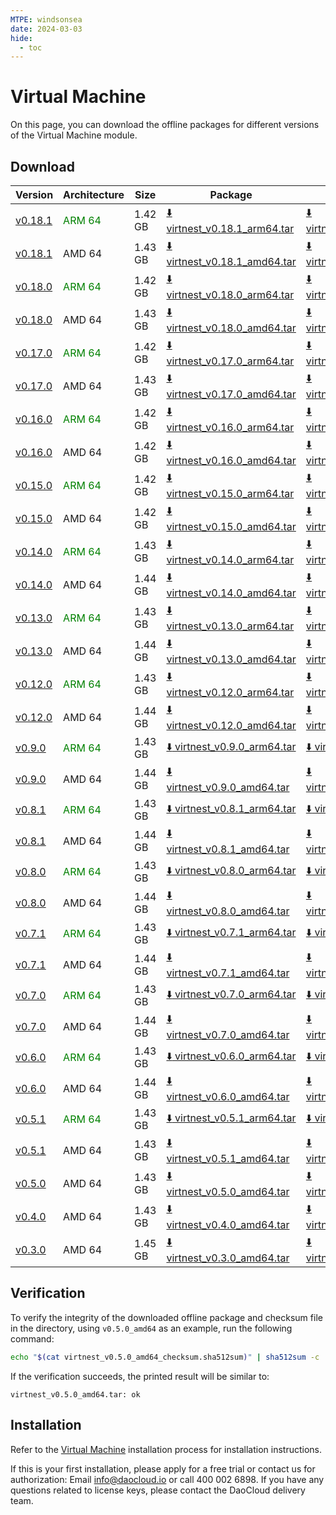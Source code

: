 ```yaml
---
MTPE: windsonsea
date: 2024-03-03
hide:
  - toc
---
```


# Virtual Machine

On this page, you can download the offline packages for different versions of the Virtual Machine module.

## Download

| Version  | Architecture | Size | Package | Checksum | Date |
|----------|--------------|------|---------|----------|------|
| [v0.18.1](../../virtnest/intro/release-notes.md) | <font color="green">ARM 64</font> | 1.42 GB | [:arrow_down: virtnest_v0.18.1_arm64.tar](https://qiniu-download-public.daocloud.io/DaoCloud_Enterprise/virtnest_v0.18.1_arm64.tar) | [:arrow_down: virtnest_v0.18.1_arm64_checksum.sha512sum](https://qiniu-download-public.daocloud.io/DaoCloud_Enterprise/virtnest_v0.18.1_arm64_checksum.sha512sum) | 2025-07-01 |
| [v0.18.1](../../virtnest/intro/release-notes.md) | AMD 64 | 1.43 GB | [:arrow_down: virtnest_v0.18.1_amd64.tar](https://qiniu-download-public.daocloud.io/DaoCloud_Enterprise/virtnest_v0.18.1_amd64.tar) | [:arrow_down: virtnest_v0.18.1_amd64_checksum.sha512sum](https://qiniu-download-public.daocloud.io/DaoCloud_Enterprise/virtnest_v0.18.1_amd64_checksum.sha512sum) | 2025-07-01 |
| [v0.18.0](../../virtnest/intro/release-notes.md) | <font color="green">ARM 64</font> | 1.42 GB | [:arrow_down: virtnest_v0.18.0_arm64.tar](https://qiniu-download-public.daocloud.io/DaoCloud_Enterprise/virtnest_v0.18.0_arm64.tar) | [:arrow_down: virtnest_v0.18.0_arm64_checksum.sha512sum](https://qiniu-download-public.daocloud.io/DaoCloud_Enterprise/virtnest_v0.18.0_arm64_checksum.sha512sum) | 2025-07-01 |
| [v0.18.0](../../virtnest/intro/release-notes.md) | AMD 64 | 1.43 GB | [:arrow_down: virtnest_v0.18.0_amd64.tar](https://qiniu-download-public.daocloud.io/DaoCloud_Enterprise/virtnest_v0.18.0_amd64.tar) | [:arrow_down: virtnest_v0.18.0_amd64_checksum.sha512sum](https://qiniu-download-public.daocloud.io/DaoCloud_Enterprise/virtnest_v0.18.0_amd64_checksum.sha512sum) | 2025-07-01 |
| [v0.17.0](../../virtnest/intro/release-notes.md) | <font color="green">ARM 64</font> | 1.42 GB | [:arrow_down: virtnest_v0.17.0_arm64.tar](https://qiniu-download-public.daocloud.io/DaoCloud_Enterprise/virtnest_v0.17.0_arm64.tar) | [:arrow_down: virtnest_v0.17.0_arm64_checksum.sha512sum](https://qiniu-download-public.daocloud.io/DaoCloud_Enterprise/virtnest_v0.17.0_arm64_checksum.sha512sum) | 2025-05-06 |
| [v0.17.0](../../virtnest/intro/release-notes.md) | AMD 64 | 1.43 GB | [:arrow_down: virtnest_v0.17.0_amd64.tar](https://qiniu-download-public.daocloud.io/DaoCloud_Enterprise/virtnest_v0.17.0_amd64.tar) | [:arrow_down: virtnest_v0.17.0_amd64_checksum.sha512sum](https://qiniu-download-public.daocloud.io/DaoCloud_Enterprise/virtnest_v0.17.0_amd64_checksum.sha512sum) | 2025-05-06 |
| [v0.16.0](../../virtnest/intro/release-notes.md) | <font color="green">ARM 64</font> | 1.42 GB | [:arrow_down: virtnest_v0.16.0_arm64.tar](https://qiniu-download-public.daocloud.io/DaoCloud_Enterprise/virtnest_v0.16.0_arm64.tar) | [:arrow_down: virtnest_v0.16.0_arm64_checksum.sha512sum](https://qiniu-download-public.daocloud.io/DaoCloud_Enterprise/virtnest_v0.16.0_arm64_checksum.sha512sum) | 2025-02-28 |
| [v0.16.0](../../virtnest/intro/release-notes.md) | AMD 64 | 1.42 GB | [:arrow_down: virtnest_v0.16.0_amd64.tar](https://qiniu-download-public.daocloud.io/DaoCloud_Enterprise/virtnest_v0.16.0_amd64.tar) | [:arrow_down: virtnest_v0.16.0_amd64_checksum.sha512sum](https://qiniu-download-public.daocloud.io/DaoCloud_Enterprise/virtnest_v0.16.0_amd64_checksum.sha512sum) | 2025-02-28 |
| [v0.15.0](../../virtnest/intro/release-notes.md) | <font color="green">ARM 64</font> | 1.42 GB | [:arrow_down: virtnest_v0.15.0_arm64.tar](https://qiniu-download-public.daocloud.io/DaoCloud_Enterprise/virtnest_v0.15.0_arm64.tar) | [:arrow_down: virtnest_v0.15.0_arm64_checksum.sha512sum](https://qiniu-download-public.daocloud.io/DaoCloud_Enterprise/virtnest_v0.15.0_arm64_checksum.sha512sum) | 2024-12-03 |
| [v0.15.0](../../virtnest/intro/release-notes.md) | AMD 64 | 1.42 GB | [:arrow_down: virtnest_v0.15.0_amd64.tar](https://qiniu-download-public.daocloud.io/DaoCloud_Enterprise/virtnest_v0.15.0_amd64.tar) | [:arrow_down: virtnest_v0.15.0_amd64_checksum.sha512sum](https://qiniu-download-public.daocloud.io/DaoCloud_Enterprise/virtnest_v0.15.0_amd64_checksum.sha512sum) | 2024-12-03 |
| [v0.14.0](../../virtnest/intro/release-notes.md) | <font color="green">ARM 64</font> | 1.43 GB | [:arrow_down: virtnest_v0.14.0_arm64.tar](https://qiniu-download-public.daocloud.io/DaoCloud_Enterprise/virtnest_v0.14.0_arm64.tar) | [:arrow_down: virtnest_v0.14.0_arm64_checksum.sha512sum](https://qiniu-download-public.daocloud.io/DaoCloud_Enterprise/virtnest_v0.14.0_arm64_checksum.sha512sum) | 2024-11-04 |
| [v0.14.0](../../virtnest/intro/release-notes.md) | AMD 64 | 1.44 GB | [:arrow_down: virtnest_v0.14.0_amd64.tar](https://qiniu-download-public.daocloud.io/DaoCloud_Enterprise/virtnest_v0.14.0_amd64.tar) | [:arrow_down: virtnest_v0.14.0_amd64_checksum.sha512sum](https://qiniu-download-public.daocloud.io/DaoCloud_Enterprise/virtnest_v0.14.0_amd64_checksum.sha512sum) | 2024-11-04 |
| [v0.13.0](../../virtnest/intro/release-notes.md) | <font color="green">ARM 64</font> | 1.43 GB | [:arrow_down: virtnest_v0.13.0_arm64.tar](https://qiniu-download-public.daocloud.io/DaoCloud_Enterprise/virtnest_v0.13.0_arm64.tar) | [:arrow_down: virtnest_v0.13.0_arm64_checksum.sha512sum](https://qiniu-download-public.daocloud.io/DaoCloud_Enterprise/virtnest_v0.13.0_arm64_checksum.sha512sum) | 2024-09-29 |
| [v0.13.0](../../virtnest/intro/release-notes.md) | AMD 64 | 1.44 GB | [:arrow_down: virtnest_v0.13.0_amd64.tar](https://qiniu-download-public.daocloud.io/DaoCloud_Enterprise/virtnest_v0.13.0_amd64.tar) | [:arrow_down: virtnest_v0.13.0_amd64_checksum.sha512sum](https://qiniu-download-public.daocloud.io/DaoCloud_Enterprise/virtnest_v0.13.0_amd64_checksum.sha512sum) | 2024-09-29 |
| [v0.12.0](../../virtnest/intro/release-notes.md) | <font color="green">ARM 64</font> | 1.43 GB | [:arrow_down: virtnest_v0.12.0_arm64.tar](https://qiniu-download-public.daocloud.io/DaoCloud_Enterprise/virtnest_v0.12.0_arm64.tar) | [:arrow_down: virtnest_v0.12.0_arm64_checksum.sha512sum](https://qiniu-download-public.daocloud.io/DaoCloud_Enterprise/virtnest_v0.12.0_arm64_checksum.sha512sum) | 2024-09-02 |
| [v0.12.0](../../virtnest/intro/release-notes.md) | AMD 64 | 1.44 GB | [:arrow_down: virtnest_v0.12.0_amd64.tar](https://qiniu-download-public.daocloud.io/DaoCloud_Enterprise/virtnest_v0.12.0_amd64.tar) | [:arrow_down: virtnest_v0.12.0_amd64_checksum.sha512sum](https://qiniu-download-public.daocloud.io/DaoCloud_Enterprise/virtnest_v0.12.0_amd64_checksum.sha512sum) | 2024-09-02 |
| [v0.9.0](../../virtnest/intro/release-notes.md) | <font color="green">ARM 64</font> | 1.43 GB | [:arrow_down: virtnest_v0.9.0_arm64.tar](https://qiniu-download-public.daocloud.io/DaoCloud_Enterprise/virtnest_v0.9.0_arm64.tar) | [:arrow_down: virtnest_v0.9.0_arm64_checksum.sha512sum](https://qiniu-download-public.daocloud.io/DaoCloud_Enterprise/virtnest_v0.9.0_arm64_checksum.sha512sum) | 2024-06-04 |
| [v0.9.0](../../virtnest/intro/release-notes.md) | AMD 64 | 1.44 GB | [:arrow_down: virtnest_v0.9.0_amd64.tar](https://qiniu-download-public.daocloud.io/DaoCloud_Enterprise/virtnest_v0.9.0_amd64.tar) | [:arrow_down: virtnest_v0.9.0_amd64_checksum.sha512sum](https://qiniu-download-public.daocloud.io/DaoCloud_Enterprise/virtnest_v0.9.0_amd64_checksum.sha512sum) | 2024-06-04 |
| [v0.8.1](../../virtnest/intro/release-notes.md) | <font color="green">ARM 64</font> | 1.43 GB | [:arrow_down: virtnest_v0.8.1_arm64.tar](https://qiniu-download-public.daocloud.io/DaoCloud_Enterprise/virtnest_v0.8.1_arm64.tar) | [:arrow_down: virtnest_v0.8.1_arm64_checksum.sha512sum](https://qiniu-download-public.daocloud.io/DaoCloud_Enterprise/virtnest_v0.8.1_arm64_checksum.sha512sum) | 2024-05-07 |
| [v0.8.1](../../virtnest/intro/release-notes.md) | AMD 64 | 1.44 GB | [:arrow_down: virtnest_v0.8.1_amd64.tar](https://qiniu-download-public.daocloud.io/DaoCloud_Enterprise/virtnest_v0.8.1_amd64.tar) | [:arrow_down: virtnest_v0.8.1_amd64_checksum.sha512sum](https://qiniu-download-public.daocloud.io/DaoCloud_Enterprise/virtnest_v0.8.1_amd64_checksum.sha512sum) | 2024-05-07 |
| [v0.8.0](../../virtnest/intro/release-notes.md) | <font color="green">ARM 64</font> | 1.43 GB | [:arrow_down: virtnest_v0.8.0_arm64.tar](https://qiniu-download-public.daocloud.io/DaoCloud_Enterprise/virtnest_v0.8.0_arm64.tar) | [:arrow_down: virtnest_v0.8.0_arm64_checksum.sha512sum](https://qiniu-download-public.daocloud.io/DaoCloud_Enterprise/virtnest_v0.8.0_arm64_checksum.sha512sum) | 2024-04-30 |
| [v0.8.0](../../virtnest/intro/release-notes.md) | AMD 64 | 1.44 GB | [:arrow_down: virtnest_v0.8.0_amd64.tar](https://qiniu-download-public.daocloud.io/DaoCloud_Enterprise/virtnest_v0.8.0_amd64.tar) | [:arrow_down: virtnest_v0.8.0_amd64_checksum.sha512sum](https://qiniu-download-public.daocloud.io/DaoCloud_Enterprise/virtnest_v0.8.0_amd64_checksum.sha512sum) | 2024-04-30 |
| [v0.7.1](../../virtnest/intro/release-notes.md) | <font color="green">ARM 64</font> | 1.43 GB | [:arrow_down: virtnest_v0.7.1_arm64.tar](https://qiniu-download-public.daocloud.io/DaoCloud_Enterprise/virtnest_v0.7.1_arm64.tar) | [:arrow_down: virtnest_v0.7.1_arm64_checksum.sha512sum](https://qiniu-download-public.daocloud.io/DaoCloud_Enterprise/virtnest_v0.7.1_arm64_checksum.sha512sum) | 2024-04-02 |
| [v0.7.1](../../virtnest/intro/release-notes.md) | AMD 64 | 1.44 GB | [:arrow_down: virtnest_v0.7.1_amd64.tar](https://qiniu-download-public.daocloud.io/DaoCloud_Enterprise/virtnest_v0.7.1_amd64.tar) | [:arrow_down: virtnest_v0.7.1_amd64_checksum.sha512sum](https://qiniu-download-public.daocloud.io/DaoCloud_Enterprise/virtnest_v0.7.1_amd64_checksum.sha512sum) | 2024-04-02 |
| [v0.7.0](../../virtnest/intro/release-notes.md) | <font color="green">ARM 64</font> | 1.43 GB | [:arrow_down: virtnest_v0.7.0_arm64.tar](https://qiniu-download-public.daocloud.io/DaoCloud_Enterprise/virtnest_v0.7.0_arm64.tar) | [:arrow_down: virtnest_v0.7.0_arm64_checksum.sha512sum](https://qiniu-download-public.daocloud.io/DaoCloud_Enterprise/virtnest_v0.7.0_arm64_checksum.sha512sum) | 2024-03-29 |
| [v0.7.0](../../virtnest/intro/release-notes.md) | AMD 64 | 1.44 GB | [:arrow_down: virtnest_v0.7.0_amd64.tar](https://qiniu-download-public.daocloud.io/DaoCloud_Enterprise/virtnest_v0.7.0_amd64.tar) | [:arrow_down: virtnest_v0.7.0_amd64_checksum.sha512sum](https://qiniu-download-public.daocloud.io/DaoCloud_Enterprise/virtnest_v0.7.0_amd64_checksum.sha512sum) | 2024-03-29 |
| [v0.6.0](../../virtnest/intro/release-notes.md) | <font color="green">ARM 64</font> | 1.43 GB | [:arrow_down: virtnest_v0.6.0_arm64.tar](https://qiniu-download-public.daocloud.io/DaoCloud_Enterprise/virtnest_v0.6.0_arm64.tar) | [:arrow_down: virtnest_v0.6.0_arm64_checksum.sha512sum](https://qiniu-download-public.daocloud.io/DaoCloud_Enterprise/virtnest_v0.6.0_arm64_checksum.sha512sum) | 2024-02-01 |
| [v0.6.0](../../virtnest/intro/release-notes.md) | AMD 64 | 1.44 GB | [:arrow_down: virtnest_v0.6.0_amd64.tar](https://qiniu-download-public.daocloud.io/DaoCloud_Enterprise/virtnest_v0.6.0_amd64.tar) | [:arrow_down: virtnest_v0.6.0_amd64_checksum.sha512sum](https://qiniu-download-public.daocloud.io/DaoCloud_Enterprise/virtnest_v0.6.0_amd64_checksum.sha512sum) | 2024-02-01 |
| [v0.5.1](../../virtnest/intro/release-notes.md) | <font color="green">ARM 64</font> | 1.43 GB | [:arrow_down: virtnest_v0.5.1_arm64.tar](https://qiniu-download-public.daocloud.io/DaoCloud_Enterprise/virtnest_v0.5.1_arm64.tar) | [:arrow_down: virtnest_v0.5.1_arm64_checksum.sha512sum](https://qiniu-download-public.daocloud.io/DaoCloud_Enterprise/virtnest_v0.5.1_arm64_checksum.sha512sum) | 2024-01-29 |
| [v0.5.1](../../virtnest/intro/release-notes.md) | AMD 64 | 1.43 GB | [:arrow_down: virtnest_v0.5.1_amd64.tar](https://qiniu-download-public.daocloud.io/DaoCloud_Enterprise/virtnest_v0.5.1_amd64.tar) | [:arrow_down: virtnest_v0.5.1_amd64_checksum.sha512sum](https://qiniu-download-public.daocloud.io/DaoCloud_Enterprise/virtnest_v0.5.1_amd64_checksum.sha512sum) | 2024-01-29 |
| [v0.5.0](../../virtnest/intro/release-notes.md) | AMD 64 | 1.43 GB | [:arrow_down: virtnest_v0.5.0_amd64.tar](https://qiniu-download-public.daocloud.io/DaoCloud_Enterprise/virtnest_v0.5.0_amd64.tar) | [:arrow_down: virtnest_v0.5.0_amd64_checksum.sha512sum](https://qiniu-download-public.daocloud.io/DaoCloud_Enterprise/virtnest_v0.5.0_amd64_checksum.sha512sum) | 2024-01-04 |
| [v0.4.0](../../virtnest/intro/release-notes.md) | AMD 64 | 1.43 GB | [:arrow_down: virtnest_v0.4.0_amd64.tar](https://qiniu-download-public.daocloud.io/DaoCloud_Enterprise/virtnest_v0.4.0_amd64.tar) | [:arrow_down: virtnest_v0.4.0_amd64_checksum.sha512sum](https://qiniu-download-public.daocloud.io/DaoCloud_Enterprise/virtnest_v0.4.0_amd64_checksum.sha512sum) | 2023-11-30 |
| [v0.3.0](../../virtnest/intro/release-notes.md) | AMD 64 | 1.45 GB | [:arrow_down: virtnest_v0.3.0_amd64.tar](https://qiniu-download-public.daocloud.io/DaoCloud_Enterprise/virtnest_v0.3.0_amd64.tar) | [:arrow_down: virtnest_v0.3.0_amd64_checksum.sha512sum](https://qiniu-download-public.daocloud.io/DaoCloud_Enterprise/virtnest_v0.3.0_amd64_checksum.sha512sum) | 2023-11-06 |

## Verification

To verify the integrity of the downloaded offline package and checksum file in the directory, using `v0.5.0_amd64` as an example, run the following command:

```sh
echo "$(cat virtnest_v0.5.0_amd64_checksum.sha512sum)" | sha512sum -c
```

If the verification succeeds, the printed result will be similar to:

```none
virtnest_v0.5.0_amd64.tar: ok
```

## Installation

Refer to the [Virtual Machine](../../virtnest/install/offline-install.md) installation process for installation instructions.

If this is your first installation, please apply for a free trial or contact us for authorization: Email info@daocloud.io or call 400 002 6898.
If you have any questions related to license keys, please contact the DaoCloud delivery team.
